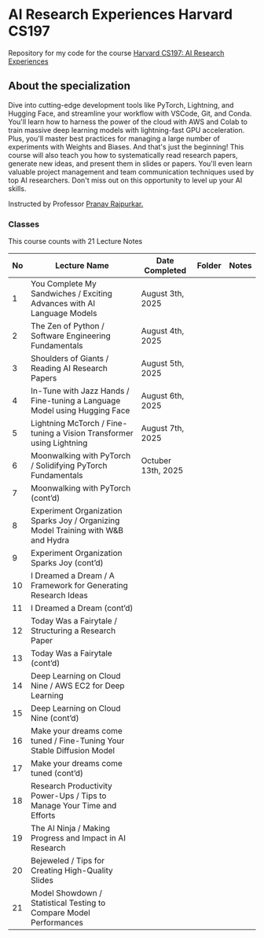 # AI Research Experiences Harvard CS197
Repository for my code for the course [Harvard CS197: AI Research Experiences](https://www.cs197.seas.harvard.edu/)

## About the specialization
Dive into cutting-edge development tools like PyTorch, Lightning, and Hugging Face, and streamline your workflow with VSCode, Git, and Conda. You'll learn how to harness the power of the cloud with AWS and Colab to train massive deep learning models with lightning-fast GPU acceleration. Plus, you'll master best practices for managing a large number of experiments with Weights and Biases. And that's just the beginning! This course will also teach you how to systematically read research papers, generate new ideas, and present them in slides or papers. You'll even learn valuable project management and team communication techniques used by top AI researchers. Don't miss out on this opportunity to level up your AI skills.

Instructed by Professor [Pranav Rajpurkar.](https://pranavrajpurkar.com/)

### Classes
This course counts with 21 Lecture Notes

| No | Lecture Name                                                   | Date Completed | Folder | Notes |
|----|----------------------------------------------------------------|--------|----------------|-------|
| 1  | You Complete My Sandwiches / Exciting Advances with AI Language Models | August 3th, 2025       |                |       |
| 2  | The Zen of Python / Software Engineering Fundamentals           | August 4th, 2025       |                |       |
| 3  | Shoulders of Giants / Reading AI Research Papers               | August 5th, 2025       |                |       |
| 4  | In-Tune with Jazz Hands / Fine-tuning a Language Model using Hugging Face |  August 6th, 2025      |                |       |
| 5  | Lightning McTorch / Fine-tuning a Vision Transformer using Lightning | August 7th, 2025       |                |       |
| 6  | Moonwalking with PyTorch / Solidifying PyTorch Fundamentals    | Octuber 13th, 2025       |                |       |
| 7  | Moonwalking with PyTorch (cont’d)                             |        |                |       |
| 8  | Experiment Organization Sparks Joy / Organizing Model Training with W&B and Hydra |        |                |       |
| 9  | Experiment Organization Sparks Joy (cont’d)                   |        |                |       |
| 10 | I Dreamed a Dream / A Framework for Generating Research Ideas   |        |                |       |
| 11 | I Dreamed a Dream (cont’d)                                     |        |                |       |
| 12 | Today Was a Fairytale / Structuring a Research Paper            |        |                |       |
| 13 | Today Was a Fairytale (cont’d)                                 |        |                |       |
| 14 | Deep Learning on Cloud Nine / AWS EC2 for Deep Learning         |        |                |       |
| 15 | Deep Learning on Cloud Nine (cont’d)                           |        |                |       |
| 16 | Make your dreams come tuned / Fine-Tuning Your Stable Diffusion Model |        |                |       |
| 17 | Make your dreams come tuned (cont’d)                           |        |                |       |
| 18 | Research Productivity Power-Ups / Tips to Manage Your Time and Efforts |        |                |       |
| 19 | The AI Ninja / Making Progress and Impact in AI Research        |        |                |       |
| 20 | Bejeweled / Tips for Creating High-Quality Slides                |        |                |       |
| 21 | Model Showdown / Statistical Testing to Compare Model Performances |        |                |       |

